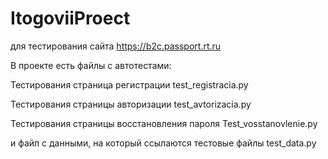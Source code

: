 # ItogoviiProect

для тестирования сайта https://b2c.passport.rt.ru

В проекте есть файлы с автотестами:

Тестирования страница регистрации test_registracia.py

Тестирования страницы авторизации test_avtorizacia.py

Тестирования страницы восстановления пароля Test_vosstanovlenie.py

и файл с данными, на который ссылаются тестовые файлы  test_data.py
